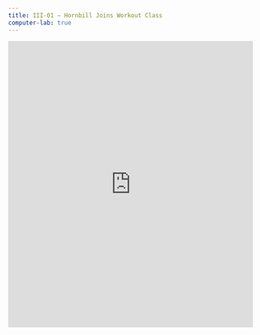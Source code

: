 ```yaml
---
title: III-01 — Hornbill Joins Workout Class
computer-lab: true
---
```




<iframe src="https://www.facebook.com/plugins/video.php?href=https%3A%2F%2Fwww.facebook.com%2Fthedodosite%2Fvideos%2F1127785707356103%2F&width=500&show_text=true&appId=111318512769172&height=584" width="500" height="584" style="border:none;overflow:hidden" scrolling="no" frameborder="0" allowTransparency="true"></iframe>

